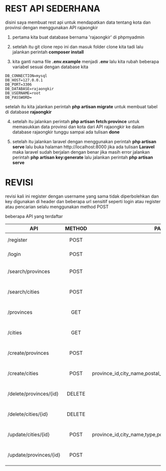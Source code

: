 # REST API SEDERHANA



disini saya membuat rest api untuk mendapatkan data tentang kota dan provinsi dengan menggunakan API rajaongkir

1) pertama kita buat database bernama 'rajaongkir' di phpmyadmin

2) setelah itu git clone repo ini dan masuk folder clone kita tadi lalu jalankan perintah **composer install**

3) kita ganti nama file **.env.example** menjadi **.env** lalu kita rubah beberapa variabel sesuai dengan database kita

```
DB_CONNECTION=mysql
DB_HOST=127.0.0.1
DB_PORT=3306
DB_DATABASE=rajaongkir
DB_USERNAME=root
DB_PASSWORD=
```
setelah itu kita jalankan perintah
**php artisan migrate** untuk membuat tabel di database **rajaongkir**

4) setelah itu jalankan perintah **php artisan fetch:province** untuk memasukkan data provinsi dan kota dari API rajaongkir ke dalam database rajaongkir tunggu sampai ada tulisan **done**

5) setelah itu jalankan laravel dengan menggunakan perintah **php artisan serve** lalu buka halaman http://localhost:8000 jika ada tulisan **Laravel** maka laravel sudah berjalan dengan benar
jika masih error jalankan perintah **php artisan key:generate** lalu jalankan perintah **php artisan serve**

<!--6) register dahulu dengan masuk ke **http://localhost:8000/register?user=coba&pass=coba1** disini kita menggunakan **username** **coba** dan **password coba1** untuk percobaan register  jika berhasil anda akan mendapat json seperti ini-->

<!--```-->
<!--{-->
<!--user: "coba",-->
<!--pass: "coba1",-->
<!--updated_at: "2018-12-14 11:48:36",-->
<!--created_at: "2018-12-14 11:48:36",-->
<!--id: 2,-->
<!--}-->
<!--```-->
<!--tandanya anda telah berhasil register dalam sistem-->

<!--7) setelah itu login dengan user dan pass yang sudah anda buat tadi yaitu user=coba dan pass=coba1 dengan masuk ke link berikut **http://localhost:8000/login?user=coba&pass=coba1** jika berhasil anda akan mendapatkan json seperti dibawah ini-->

<!--```-->
<!--{-->
<!--key: "1d94be6d288a0b1fefadd52fbe44b8e223b2da847358de1a30b7f5f20b5e088c",-->
<!--keterangan: "gunakan key untuk search/cities?id={city_id} atau search/provinces?id={province_id}",-->
<!--}-->
<!--```-->

<!--8) keterangan disini saya gunakan untuk memperjelas anda agar bisa mencari provinsi dan kota dengan key yang sudah anda dapatkan dengan begini anda bisa mencari provinsi atau kota dengan menuju link **search/cities?id={city_id}** atau **search/provinces?id={province_id}** misal kita coba mencari provinsi dengan id 1 maka kita menuju link **https://localhost:8000/search/provinces?id=1&key=1d94be6d288a0b1fefadd52fbe44b8e223b2da847358de1a30b7f5f20b5e088c** dengan menuju ke link berikut maka anda akan mendapatkan json seperti di bawah ini-->

<!--```-->
<!--[-->
<!--{-->
<!--province_id: 1,-->
<!--province: "Bali",-->
<!--created_at: "2018-12-14 11:46:10",-->
<!--updated_at: "2018-12-14 11:46:10",-->
<!--}-->
<!--]-->
<!--```-->
<!--9) untuk melihat semua id city anda bisa melihat disini **http://localhost:8000/cities** sedangkan provinsi bisa dilihat disini **http://localhost:8000/provinces**-->
# REVISI
revisi kali ini register dengan username yang sama tidak diperbolehkan dan key digunakan di header dan beberapa url sensitif seperti login
atau register atau pencarian selalu menggunakan method POST

beberapa API yang terdaftar

| API        | METHOD           | PARAMETER  |HEADER |EXAMPLE|JSON|
| ------------- |:-------------:| -----:|-----:|-----:|-----:|
| /register      | POST | user,pass | |curl -d "user=cobs&pass=coba" -X POST http://localhost:8000/register|{"user":"cobs","pass":"132e80d3caf4e1327ff9ad906aa5084ebdc5e625088b9133fcef2e38a58206cc","updated_at":"2018-12-17 11:42:35","created_at":"2018-12-17 11:42:35","id":3} |
| /login      | POST      |   user,pass | |curl -d "user=cobs&pass=coba" -X POST http://localhost:8000/login |{"key":"37c21c19b8586cc6730f71c060e276bc808fa409fb77ae61f3f657b38f881619","keterangan":"gunakan key untuk POST dan GET beberapa API"} |
| /search/provinces | POST      |    id |Key |curl -d "id=1" -H "Key:37c21c19b8586cc6730f71c060e276bc808fa409fb77ae61f3f657b38f881619" -X POST http://localhost:8000/search/provinces |[{"province_id":1,"province":"Bali","created_at":"2018-12-17 10:42:44","updated_at":"2018-12-17 10:42:44"}]|
| /search/cities |POST|id|Key|curl -d "id=1" -H "Key:37c21c19b8586cc6730f71c060e276bc808fa409fb77ae61f3f657b38f881619" -X POST http://localhost:8000/search/cities|[{"city_id":1,"province_id":21,"province":"Nanggroe Aceh Darussalam (NAD)","type":"Kabupaten","city_name":"Aceh Barat","postal_code":"23681","created_at":"2018-12-17 10:42:42","updated_at":"2018-12-17 10:42:42"}]|
|/provinces|GET||Key|curl  -H "Key:37c21c19b8586cc6730f71c060e276bc808fa409fb77ae61f3f657b38f881619" -X GET http://localhost:8000/provinces|[Array of Provinces]| 
|/cities|GET||Key|curl  -H "Key:37c21c19b8586cc6730f71c060e276bc808fa409fb77ae61f3f657b38f881619" -X GET http://localhost:8000/cities|[Array of cities]|
|/create/provinces|POST|provinces|Key| curl -d "province=eastjava" -H "Key:37c21c19b8586cc6730f71c060e276bc808fa409fb77ae61f3f657b38f881619" -X POST http://localhost:8000/create/provinces |{"province":"eastjava","province_id":37,"updated_at":"2018-12-17 12:02:49","created_at":"2018-12-17 12:02:49","id":0}|
|/create/cities|POST|province_id,city_name,postal_code,type|Key|curl -d "province_id=1&city_name=banda&postal_code=1231&type=kelurahan" -H "Key:37c21c19b8586cc6730f71c060e276bc808fa409fb77ae61f3f657b38f881619" -X POST http://localhost:8000/create/cities|{"province_id":"1","province":"Bali","city_id":503,"city_name":"banda","postal_code":"1231","type":"kelurahan","updated_at":"2018-12-17 12:05:36","created_at":"2018-12-17 12:05:36","id":0|
|/delete/provinces/{id}|DELETE||Key|curl -H "Key:37c21c19b8586cc6730f71c060e276bc808fa409fb77ae61f3f657b38f881619" -X DELETE http://localhost:8000/delete/provinces/5 |{"sukses":"sukses delete id 5"}|
|/delete/cities/{id}|DELETE||Key|curl -H "Key:37c21c19b8586cc6730f71c060e276bc808fa409fb77ae61f3f657b38f881619" -X DELETE http://localhost:8000/delete/cities/5 |{"sukses":"sukses delete id 5"}|
|/update/cities/{id}|POST|province_id,city_name,type,postal_code|Key|curl -d "province_id=1&city_name=banda&postal_code=1231&type=kelurahan" -H "Key:37c21c19b8586cc6730f71c060e276bc808fa409fb77ae61f3f657b38f881619" -X POST http://localhost:8000/update/cities/1|[{"city_id":1,"province_id":1,"province":"Bali","type":"kelurahan","city_name":"banda","postal_code":"1231","created_at":"2018-12-17 10:42:42","updated_at":"2018-12-17 12:31:30"}]|
|/update/provinces/{id}|POST|province|Key|curl -d "province=kuja" -H "Key:37c21c19b8586cc6730f71c060e276bc808fa409fb77ae61f3f657b38f881619" -X POST http://localhost:8000/update/provinces/1  |[{"province_id":1,"province":"kuja","created_at":"2018-12-17 10:42:44","updated_at":"2018-12-17 12:33:08"}]|



